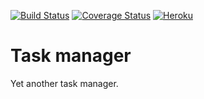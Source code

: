 [![Build Status](https://travis-ci.com/Sippata/task-manager.svg?branch=master)](https://travis-ci.com/Sippata/task-manager)
[![Coverage Status](https://coveralls.io/repos/github/Sippata/task-manager/badge.svg?branch=master)](https://coveralls.io/github/Sippata/task-manager?branch=master)
[![Heroku](https://heroku-badge.herokuapp.com/?app=heroku-badge)](https://polar-ravine-52342.herokuapp.com/)

# Task manager

Yet another task manager.
